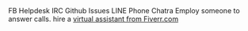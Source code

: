 ##

FB Helpdesk
IRC
Github Issues
LINE
Phone
Chatra
Employ someone to answer calls. hire a [virtual assistant from Fiverr.com](https://www.fiverr.com)
